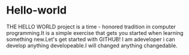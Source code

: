 # Hello-world
THE HELLO WORLD project is a time - honored tradition in computer programming.It is a simple exercise that gets you started when learning something new.Let's get started with GITHUB!
I am adeveloper i can develop anything developeable.I will changed anything changedable.
